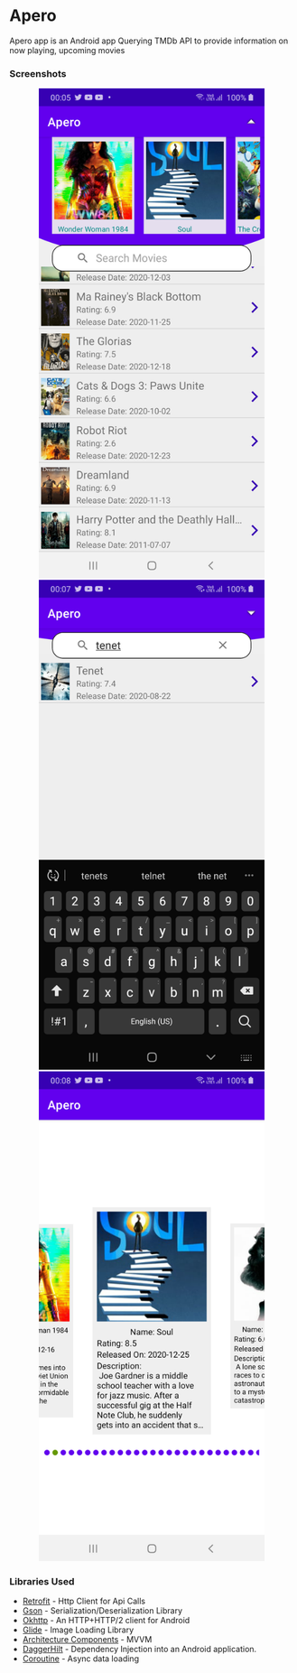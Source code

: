 # Apero

Apero app is an Android app Querying TMDb API to provide information on now playing, upcoming movies

### Screenshots

<div align="center">
  <img src="/screenshots/sc_1.png" width="400px"</img> 
 <img src="/screenshots/sc_2.png" width="400px"</img> 
 <img src="/screenshots/sc_3.png" width="400px"</img> 
</div>

### Libraries Used

 - [Retrofit](https://square.github.io/retrofit/) - Http Client for Api Calls
 - [Gson](https://github.com/google/gson) - Serialization/Deserialization Library
 - [Okhttp](https://github.com/square/okhttp) - An HTTP+HTTP/2 client for Android
 - [Glide](https://github.com/bumptech/glide) - Image Loading Library
 - [Architecture Components](https://developer.android.com/topic/libraries/architecture/viewmodel) - MVVM
 - [DaggerHilt](https://dagger.dev/hilt/) - Dependency Injection into an Android application.
 - [Coroutine](https://developer.android.com/kotlin/coroutines) - Async data loading
